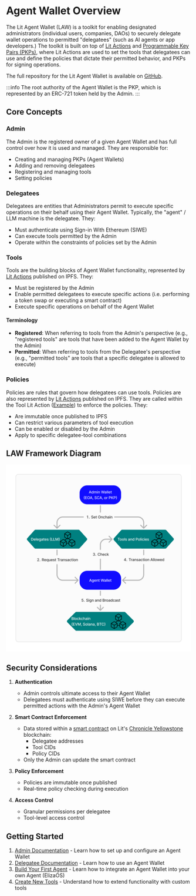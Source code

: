 # Agent Wallet Overview

The Lit Agent Wallet (LAW) is a toolkit for enabling designated administrators (individual users, companies, DAOs) to securely delegate wallet operations to permitted "delegatees" (such as AI agents or app developers.) The toolkit is built on top of [Lit Actions](../sdk/serverless-signing/overview.md) and [Programmable Key Pairs (PKPs)](../user-wallets/pkps/overview.md), where Lit Actions are used to set the tools that delegatees can use and define the policies that dictate their permitted behavior, and PKPs for signing operations.

The full repository for the Lit Agent Wallet is available on [GitHub](https://github.com/LIT-Protocol/agent-wallet).

:::info
The root authority of the Agent Wallet is the PKP, which is represented by an ERC-721 token held by the Admin.
:::

## Core Concepts

### Admin
The Admin is the registered owner of a given Agent Wallet and has full control over how it is used and managed. They are responsible for:
- Creating and managing PKPs (Agent Wallets)
- Adding and removing delegatees
- Registering and managing tools
- Setting policies

### Delegatees
Delegatees are entities that Administrators permit to execute specific operations on their behalf using their Agent Wallet. Typically, the "agent" / LLM machine is the delegatee. They:
- Must authenticate using Sign-in With Ethereum (SIWE)
- Can execute tools permitted by the Admin
- Operate within the constraints of policies set by the Admin

### Tools
Tools are the building blocks of Agent Wallet functionality, represented by [Lit Actions](../sdk/serverless-signing/overview.md) published on IPFS. They:
- Must be registered by the Admin
- Enable permitted delegatees to execute specific actions (i.e. performing a token swap or executing a smart contract)
- Execute specific operations on behalf of the Agent Wallet

#### Terminology

- **Registered**: When referring to tools from the Admin's perspective (e.g., "registered tools" are tools that have been added to the Agent Wallet by the Admin)
- **Permitted**: When referring to tools from the Delegatee's perspective (e.g., "permitted tools" are tools that a specific delegatee is allowed to execute)

### Policies
Policies are rules that govern how delegatees can use tools. Policies are also represented by [Lit Actions](../sdk/serverless-signing/overview.md) published on IPFS. They are called within the Tool Lit Action ([Example](https://github.com/LIT-Protocol/agent-wallet/blob/main/packages/aw-tool-sign-ecdsa/src/lib/lit-actions/tool.ts)) to enforce the policies. They:
- Are immutable once published to IPFS
- Can restrict various parameters of tool execution
- Can be enabled or disabled by the Admin
- Apply to specific delegatee-tool combinations

## LAW Framework Diagram

![LAW Diagram](../../static/img/LAW-diagram.png)

## Security Considerations

1. **Authentication**
   - Admin controls ultimate access to their Agent Wallet
   - Delegatees must authenticate using SIWE before they can execute permitted actions with the Admin's Agent Wallet

2. **Smart Contract Enforcement**
   - Data stored within a [smart contract](https://github.com/LIT-Protocol/agent-wallet/tree/main/packages/aw-contracts) on Lit's [Chronicle Yellowstone](../connecting-to-a-lit-network/lit-blockchains/chronicle-yellowstone.md) blockchain:
      - Delegatee addresses
      - Tool CIDs
      - Policy CIDs
   - Only the Admin can update the smart contract

3. **Policy Enforcement**
   - Policies are immutable once published
   - Real-time policy checking during execution

4. **Access Control**
   - Granular permissions per delegatee
   - Tool-level access control

## Getting Started

1. [Admin Documentation](./admin/overview.md) - Learn how to set up and configure an Agent Wallet
2. [Delegatee Documentation](./delegatee/overview.md) - Learn how to use an Agent Wallet
3. [Build Your First Agent](./building.md) - Learn how to integrate an Agent Wallet into your own Agent (ElizaOS)
4. [Create New Tools](./new-tool.md) - Understand how to extend functionality with custom tools


